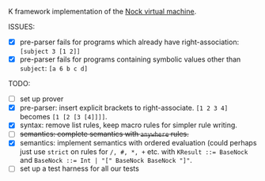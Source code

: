 K framework implementation of the [Nock virtual machine](https://developers.urbit.org/reference/nock/definition).

ISSUES:

- [x] pre-parser fails for programs which already have right-association: `[subject 3 [1 2]]`
- [x] pre-parser fails for programs containing symbolic values other than `subject`: `[a 6 b c d]`

TODO:

- [ ] set up prover
- [x] pre-parser: insert explicit brackets to right-associate. `[1 2 3 4]` becomes `[1 [2 [3 [4]]]]`.
- [x] syntax: remove list rules, keep macro rules for simpler rule writing.
- [ ] ~~semantics: complete semantics with `anywhere` rules.~~
- [x] semantics: implement semantics with ordered evaluation (could perhaps just use `strict` on rules for `/, #, *, +` etc. with `KResult ::= BaseNock` and `BaseNock ::= Int | "[" BaseNock BaseNock "]"`.
- [ ] set up a test harness for all our tests

